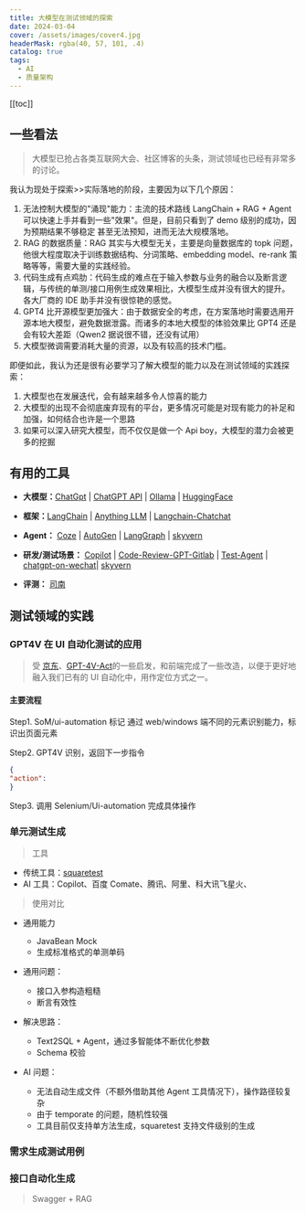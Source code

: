 ```yaml
---
title: 大模型在测试领域的探索
date: 2024-03-04
cover: /assets/images/cover4.jpg
headerMask: rgba(40, 57, 101, .4)
catalog: true
tags:
  - AI
  - 质量架构
---
```


[[toc]]

## 一些看法

> 大模型已抢占各类互联网大会、社区博客的头条，测试领域也已经有非常多的讨论。

我认为现处于探索>>实际落地的阶段，主要因为以下几个原因：

1. 无法控制大模型的"涌现"能力：主流的技术路线 LangChain + RAG + Agent 可以快速上手并看到一些"效果"。但是，目前只看到了 demo 级别的成功，因为预期结果不够稳定 甚至无法预知，进而无法大规模落地。
2. RAG 的数据质量：RAG 其实与大模型无关，主要是向量数据库的 topk 问题，他很大程度取决于训练数据结构、分词策略、embedding model、re-rank 策略等等，需要大量的实践经验。
3. 代码生成有点鸡肋：代码生成的难点在于输入参数与业务的融合以及断言逻辑，与传统的单测/接口用例生成效果相比，大模型生成并没有很大的提升。各大厂商的 IDE 助手并没有很惊艳的感觉。
4. GPT4 比开源模型更加强大：由于数据安全的考虑，在方案落地时需要选用开源本地大模型，避免数据泄露。而诸多的本地大模型的体验效果比 GPT4 还是会有较大差距（Qwen2 据说很不错，还没有试用）
5. 大模型微调需要消耗大量的资源，以及有较高的技术门槛。

即便如此，我认为还是很有必要学习了解大模型的能力以及在测试领域的实践探索：

1. 大模型也在发展迭代，会有越来越多令人惊喜的能力
2. 大模型的出现不会彻底废弃现有的平台，更多情况可能是对现有能力的补足和加强，如何结合也许是一个思路
3. 如果可以深入研究大模型，而不仅仅是做一个 Api boy，大模型的潜力会被更多的挖掘

## 有用的工具

- **大模型：**[ChatGpt](https://chatgpt.com/?model=auto) | [ChatGPT API](https://platform.openai.com/docs/overview) | [Ollama](https://ollama.com/) | [HuggingFace](https://huggingface.co/)

- **框架：**[LangChain](https://python.langchain.com/v0.2/docs/introduction/) | [Anything LLM](https://anythingllm.com/) | [Langchain-Chatchat](https://github.com/chatchat-space/Langchain-Chatchat)
- **Agent：** [Coze](coze.cn) | [AutoGen](https://microsoft.github.io/autogen/) | [LangGraph](https://langchain-ai.github.io/langgraph/#overview) | [skyvern](https://www.skyvern.com)
- **研发/测试场景：** [Copilot](https://github.com/features/copilot) | [Code-Review-GPT-Gitlab](https://github.com/mimo-x/Code-Review-GPT-Gitlab) | [Test-Agent](https://github.com/codefuse-ai/Test-Agent) | [chatgpt-on-wechat](https://github.com/zhayujie/chatgpt-on-wechat)| [skyvern](https://www.skyvern.com)
- **评测：** [司南](https://rank.opencompass.org.cn/leaderboard-llm/)

## 测试领域的实践

### GPT4V 在 UI 自动化测试的应用

> 受 [京东](https://developer.jdcloud.com/article/3510)、[GPT-4V-Act](https://github.com/ddupont808/GPT-4V-Act/)的一些启发，和前端完成了一些改造，以便于更好地融入我们已有的 UI 自动化中，用作定位方式之一。

#### 主要流程

Step1. SoM/ui-automation 标记
通过 web/windows 端不同的元素识别能力，标识出页面元素

Step2. GPT4V 识别，返回下一步指令

```json
{
"action":
}
```

Step3. 调用 Selenium/Ui-automation 完成具体操作

### 单元测试生成

> 工具

- 传统工具：[squaretest](https://*squaretest*.com/)
- AI 工具：Copilot、百度 Comate、腾讯、阿里、科大讯飞星火、

> 使用对比

- 通用能力
  - JavaBean Mock
  - 生成标准格式的单测单码
- 通用问题：

  - 接口入参构造粗糙
  - 断言有效性

- 解决思路：

  - Text2SQL + Agent，通过多智能体不断优化参数
  - Schema 校验

- AI 问题：
  - 无法自动生成文件（不额外借助其他 Agent 工具情况下），操作路径较复杂
  - 由于 temporate 的问题，随机性较强
  - 工具目前仅支持单方法生成，squaretest 支持文件级别的生成

### 需求生成测试用例

>

### 接口自动化生成

> Swagger + RAG
